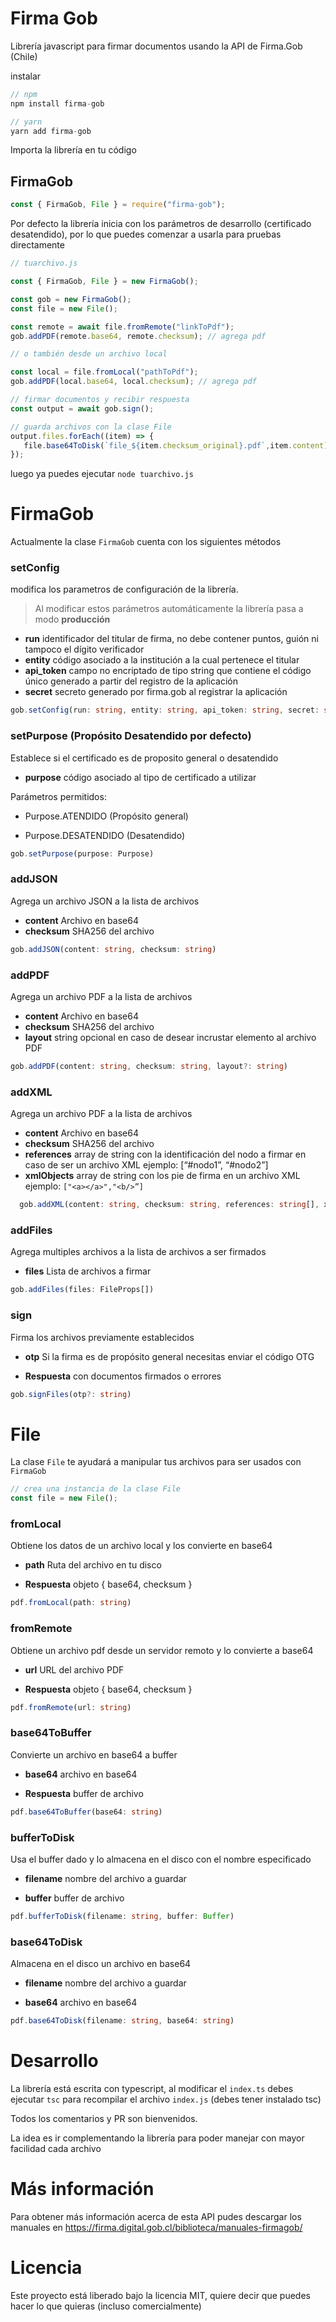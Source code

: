 # Firma Gob

Librería javascript para firmar documentos usando la API de Firma.Gob (Chile)


instalar

```js
// npm
npm install firma-gob

// yarn
yarn add firma-gob
```

Importa la librería en tu código

## FirmaGob

```js
const { FirmaGob, File } = require("firma-gob");

```

Por defecto la librería inicia con los parámetros de desarrollo (certificado desatendido), por lo que puedes comenzar a usarla para pruebas directamente

```js
// tuarchivo.js

const { FirmaGob, File } = new FirmaGob();

const gob = new FirmaGob();
const file = new File();

const remote = await file.fromRemote("linkToPdf");
gob.addPDF(remote.base64, remote.checksum); // agrega pdf

// o también desde un archivo local

const local = file.fromLocal("pathToPdf");
gob.addPDF(local.base64, local.checksum); // agrega pdf

// firmar documentos y recibir respuesta
const output = await gob.sign();

// guarda archivos con la clase File
output.files.forEach((item) => {
   file.base64ToDisk(`file_${item.checksum_original}.pdf`,item.content)
});

```

luego ya puedes ejecutar `node tuarchivo.js`


# FirmaGob

Actualmente la clase `FirmaGob` cuenta con los siguientes métodos

### setConfig

modifica los parametros de configuración de la librería. 

> Al modificar estos parámetros automáticamente la librería pasa a modo **producción**

  * **run** identificador del titular de firma, no debe contener puntos, guión ni tampoco el dígito verificador
   * **entity** código asociado a la institución a la cual pertenece el titular
   * **api_token** campo no encriptado de tipo string que contiene el código único generado a partir del registro de la aplicación
   * **secret** secreto generado por firma.gob al registrar la aplicación

```ts
gob.setConfig(run: string, entity: string, api_token: string, secret: string)
```

### setPurpose (Propósito Desatendido por defecto)

Establece si el certificado es de proposito general o desatendido
   * **purpose** código asociado al tipo de certificado a utilizar

Parámetros permitidos:

* Purpose.ATENDIDO (Propósito general)

* Purpose.DESATENDIDO (Desatendido)

```ts
gob.setPurpose(purpose: Purpose)
```

### addJSON

Agrega un archivo JSON a la lista de archivos
   
   * **content** Archivo en base64
   * **checksum** SHA256 del archivo

 ```ts
 gob.addJSON(content: string, checksum: string)
 ```

### addPDF

Agrega un archivo PDF a la lista de archivos

   * **content** Archivo en base64
   * **checksum** SHA256 del archivo
   * **layout** string opcional en caso de desear incrustar elemento al archivo PDF

  ```ts
  gob.addPDF(content: string, checksum: string, layout?: string)
  ```
    
### addXML

Agrega un archivo PDF a la lista de archivos
   * **content** Archivo en base64
   * **checksum** SHA256 del archivo
   * **references** array de string con la identificación del nodo a firmar en caso de ser un archivo XML ejemplo: [“#nodo1”, “#nodo2”]
   * **xmlObjects** array de string con los pie de firma en un archivo XML ejemplo: `["<a></a>","<b/>”]`

```ts
  gob.addXML(content: string, checksum: string, references: string[], xmlObjects: string[])
```

### addFiles

Agrega multiples archivos a la lista de archivos a ser firmados

   * **files** Lista de archivos a firmar

  ```ts
  gob.addFiles(files: FileProps[])
  ```

### sign

Firma los archivos previamente establecidos

   * **otp** Si la firma es de propósito general necesitas enviar el código OTG
  
   * **Respuesta** con documentos firmados o errores

```ts
gob.signFiles(otp?: string)

```

# File

La clase `File` te ayudará a manipular tus archivos para ser usados con `FirmaGob`

```js
// crea una instancia de la clase File
const file = new File();
```

### fromLocal

Obtiene los datos de un archivo local y los convierte en base64

   * **path** Ruta del archivo en tu disco
  
   * **Respuesta** objeto { base64, checksum }

```ts
pdf.fromLocal(path: string) 

```

### fromRemote

Obtiene un archivo pdf desde un servidor remoto y lo convierte a base64 

   * **url** URL del archivo PDF
  
   * **Respuesta** objeto { base64, checksum }

```ts
pdf.fromRemote(url: string)

```

### base64ToBuffer

Convierte un archivo en base64 a buffer

   * **base64** archivo en base64
  
   * **Respuesta** buffer de archivo

```ts
pdf.base64ToBuffer(base64: string)

```

### bufferToDisk

  Usa el buffer dado y lo almacena en el disco con el nombre especificado

   * **filename** nombre del archivo a guardar

   * **buffer** buffer de archivo
  

```ts
pdf.bufferToDisk(filename: string, buffer: Buffer)

```

### base64ToDisk

  Almacena en el disco un archivo en base64

   * **filename** nombre del archivo a guardar

   * **base64** archivo en base64
  

```ts
pdf.base64ToDisk(filename: string, base64: string)

```

# Desarrollo

La librería está escrita con typescript, al modificar el `index.ts` debes ejecutar `tsc` para recompilar el archivo `index.js` (debes tener instalado tsc)

Todos los comentarios y PR son bienvenidos.

La idea es ir complementando la librería para poder manejar con mayor facilidad cada archivo

# Más información

Para obtener más información acerca de esta API pudes descargar los manuales en https://firma.digital.gob.cl/biblioteca/manuales-firmagob/

# Licencia

Este proyecto está liberado bajo la licencia MIT, quiere decir que puedes hacer lo que quieras (incluso comercialmente)
